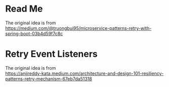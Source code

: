 # Read Me

The original idea is from  
https://medium.com/@truongbui95/microservice-patterns-retry-with-spring-boot-03b4d59f7c8c

# Retry Event Listeners

The original idea is from  
https://anjireddy-kata.medium.com/architecture-and-design-101-resiliency-patterns-retry-mechanism-67eb7da51318
